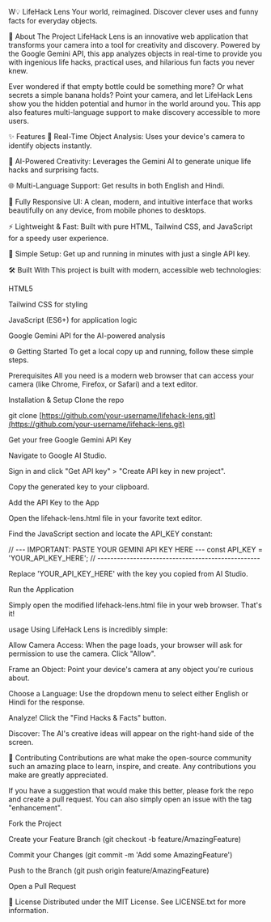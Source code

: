 W💡 LifeHack Lens
Your world, reimagined. Discover clever uses and funny facts for everyday objects.

🚀 About The Project
LifeHack Lens is an innovative web application that transforms your camera into a tool for creativity and discovery. Powered by the Google Gemini API, this app analyzes objects in real-time to provide you with ingenious life hacks, practical uses, and hilarious fun facts you never knew.

Ever wondered if that empty bottle could be something more? Or what secrets a simple banana holds? Point your camera, and let LifeHack Lens show you the hidden potential and humor in the world around you. This app also features multi-language support to make discovery accessible to more users.

✨ Features
📸 Real-Time Object Analysis: Uses your device's camera to identify objects instantly.

🤖 AI-Powered Creativity: Leverages the Gemini AI to generate unique life hacks and surprising facts.

🌐 Multi-Language Support: Get results in both English and Hindi.

📱 Fully Responsive UI: A clean, modern, and intuitive interface that works beautifully on any device, from mobile phones to desktops.

⚡ Lightweight & Fast: Built with pure HTML, Tailwind CSS, and JavaScript for a speedy user experience.

🔧 Simple Setup: Get up and running in minutes with just a single API key.

🛠️ Built With
This project is built with modern, accessible web technologies:

HTML5

Tailwind CSS for styling

JavaScript (ES6+) for application logic

Google Gemini API for the AI-powered analysis

⚙️ Getting Started
To get a local copy up and running, follow these simple steps.

Prerequisites
All you need is a modern web browser that can access your camera (like Chrome, Firefox, or Safari) and a text editor.

Installation & Setup
Clone the repo

git clone [https://github.com/your-username/lifehack-lens.git](https://github.com/your-username/lifehack-lens.git)

Get your free Google Gemini API Key

Navigate to Google AI Studio.

Sign in and click "Get API key" > "Create API key in new project".

Copy the generated key to your clipboard.

Add the API Key to the App

Open the lifehack-lens.html file in your favorite text editor.

Find the JavaScript section and locate the API_KEY constant:

// --- IMPORTANT: PASTE YOUR GEMINI API KEY HERE ---
const API_KEY = 'YOUR_API_KEY_HERE';
// --------------------------------------------------

Replace 'YOUR_API_KEY_HERE' with the key you copied from AI Studio.

Run the Application

Simply open the modified lifehack-lens.html file in your web browser. That's it!

usage
Using LifeHack Lens is incredibly simple:

Allow Camera Access: When the page loads, your browser will ask for permission to use the camera. Click "Allow".

Frame an Object: Point your device's camera at any object you're curious about.

Choose a Language: Use the dropdown menu to select either English or Hindi for the response.

Analyze! Click the "Find Hacks & Facts" button.

Discover: The AI's creative ideas will appear on the right-hand side of the screen.

🤝 Contributing
Contributions are what make the open-source community such an amazing place to learn, inspire, and create. Any contributions you make are greatly appreciated.

If you have a suggestion that would make this better, please fork the repo and create a pull request. You can also simply open an issue with the tag "enhancement".

Fork the Project

Create your Feature Branch (git checkout -b feature/AmazingFeature)

Commit your Changes (git commit -m 'Add some AmazingFeature')

Push to the Branch (git push origin feature/AmazingFeature)

Open a Pull Request

📄 License
Distributed under the MIT License. See LICENSE.txt for more information.
